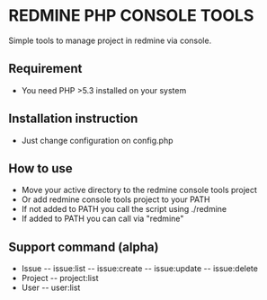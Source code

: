 REDMINE PHP CONSOLE TOOLS
=========================

Simple tools to manage project in redmine via console.

Requirement 
-----------------------------
- You need PHP >5.3 installed on your system

Installation instruction 
-----------------------------
- Just change configuration on config.php

How to use
-----------------------------

- Move your active directory to the redmine console tools project
- Or add redmine console tools project to your PATH
- If not added to PATH you call the script using ./redmine
- If added to PATH you can call via "redmine"

Support command (alpha)
----------------------------- 
- Issue
-- issue:list
-- issue:create
-- issue:update
-- issue:delete
- Project
-- project:list
- User
-- user:list


